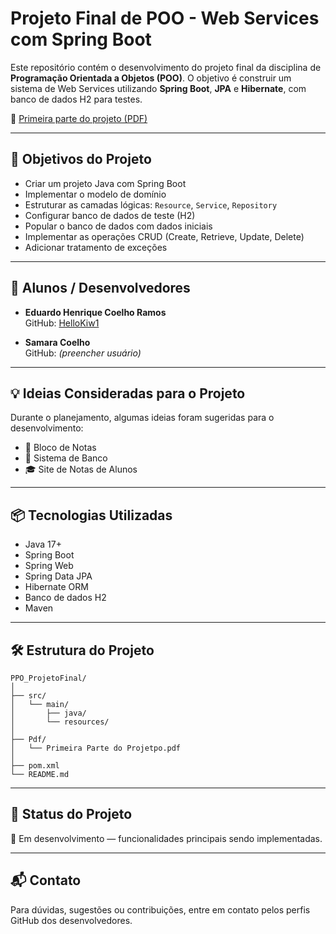 # Projeto Final de POO - Web Services com Spring Boot

Este repositório contém o desenvolvimento do projeto final da disciplina de **Programação Orientada a Objetos (POO)**. O objetivo é construir um sistema de Web Services utilizando **Spring Boot**, **JPA** e **Hibernate**, com banco de dados H2 para testes.

📄 [Primeira parte do projeto (PDF)](Pdf/Primeira%20Parte%20do%20Projetpo.pdf)

---

## 🎯 Objetivos do Projeto

-  Criar um projeto Java com Spring Boot  
-  Implementar o modelo de domínio  
-  Estruturar as camadas lógicas: `Resource`, `Service`, `Repository`  
-  Configurar banco de dados de teste (H2)  
-  Popular o banco de dados com dados iniciais  
-  Implementar as operações CRUD (Create, Retrieve, Update, Delete)  
-  Adicionar tratamento de exceções

---

## 👥 Alunos / Desenvolvedores

- **Eduardo Henrique Coelho Ramos**  
  GitHub: [HelloKiw1](https://github.com/HelloKiw1)  

- **Samara Coelho**  
  GitHub: *(preencher usuário)*

---

## 💡 Ideias Consideradas para o Projeto

Durante o planejamento, algumas ideias foram sugeridas para o desenvolvimento:

- 📓 Bloco de Notas
- 🏦 Sistema de Banco
- 🎓 Site de Notas de Alunos

---

## 📦 Tecnologias Utilizadas

- Java 17+
- Spring Boot
- Spring Web
- Spring Data JPA
- Hibernate ORM
- Banco de dados H2
- Maven

---

## 🛠️ Estrutura do Projeto

```
PPO_ProjetoFinal/
│
├── src/
│   └── main/
│       ├── java/
│       └── resources/
│
├── Pdf/
│   └── Primeira Parte do Projetpo.pdf
│
├── pom.xml
└── README.md
```

---

## 🚧 Status do Projeto

📌 Em desenvolvimento — funcionalidades principais sendo implementadas.

---

## 📬 Contato

Para dúvidas, sugestões ou contribuições, entre em contato pelos perfis GitHub dos desenvolvedores.
